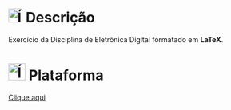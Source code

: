 # <img src="https://github.com/user-attachments/assets/caabfdf0-0f9e-44a3-8200-c6579fe87887" alt="Ícone de descrição" width="28"> Descrição
Exercício da Disciplina de Eletrônica Digital formatado em **LaTeX**.

# <img src="https://img.icons8.com/?size=100&id=WBooq2dInw0x&format=png&color=000000" alt="Ícone do LaTeX" width="34"> Plataforma
[Clique aqui](https://www.overleaf.com/)

